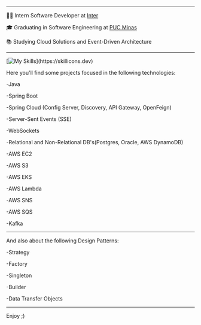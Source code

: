 
<hr>

<p>👨‍💻 Intern Software Developer at <a href="https://inter.co/" target="blank_">Inter</a></p>
<p>🎓 Graduating in Software Engineering at <a href="https://pucminas.br" target="blank_">PUC Minas</a></p>
<p>📚 Studying Cloud Solutions and Event-Driven Architecture</p>

<hr>

[![My Skills](https://skillicons.dev/icons?i=java,spring,postgresql,kafka,aws,)](https://skillicons.dev)

Here you'll find some projects focused in the following technologies:

<p>-Java</p> 
<p>-Spring Boot</p>
<p>-Spring Cloud (Config Server, Discovery, API Gateway, OpenFeign)</p>
<p>-Server-Sent Events (SSE)</p>
<p>-WebSockets</p>
<p>-Relational and Non-Relational DB's(Postgres, Oracle, AWS DynamoDB)</p>
<p>-AWS EC2</p>
<p>-AWS S3</p>
<p>-AWS EKS</p>
<p>-AWS Lambda</p>
<p>-AWS SNS</p>
<p>-AWS SQS</p>
<p>-Kafka</p>

<hr>

And also about the following Design Patterns:

<p>-Strategy</p>
<p>-Factory</p>
<p>-Singleton</p>
<p>-Builder</p>
<p>-Data Transfer Objects</p>

<hr>

Enjoy ;)


    


